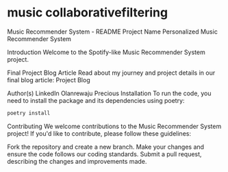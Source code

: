 # music collaborativefiltering

Music Recommender System - README
Project Name
Personalized Music Recommender System

Introduction
Welcome to the Spotify-like Music Recommender System project.


Final Project Blog Article
Read about my journey and project details in our final blog article: Project Blog

Author(s) LinkedIn
Olanrewaju Precious
Installation
To run the code, you need to install the package and its dependencies using 
poetry:

```bash
poetry install
```
Contributing
We welcome contributions to the Music Recommender System project! If you'd like to contribute, please follow these guidelines:

Fork the repository and create a new branch.
Make your changes and ensure the code follows our coding standards.
Submit a pull request, describing the changes and improvements made.

